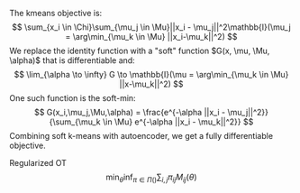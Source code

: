 The kmeans objective is:
$$
\sum_{x_i \in \Chi}\sum_{\mu_j \in \Mu}||x_i - \mu_j||^2\mathbb{I}(\mu_j = \arg\min_{\mu_k \in \Mu} ||x_i-\mu_k||^2)
$$
We replace the identity function with a "soft" function $G(x, \mu, \Mu, \alpha)$ that is differentiable and: 
$$
\lim_{\alpha \to \infty} G \to \mathbb{I}(\mu = \arg\min_{\mu_k \in \Mu} ||x-\mu_k||^2)
$$
One such function is the soft-min:
$$
G(x_i,\mu_j,\Mu,\alpha) = \frac{e^{-\alpha ||x_i - \mu_j||^2}}{\sum_{\mu_k \in \Mu} e^{-\alpha ||x_i - \mu_k||^2}}
$$
Combining soft k-means with autoencoder, we get a fully differentiable objective.



Regularized OT
$$
\min_{\theta} \inf_{\pi \in \Pi()} \sum_{i,j} \pi_{ij} M_{ij}(\theta) 
$$
